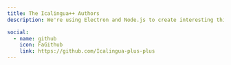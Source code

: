 ```yaml
---
title: The Icalingua++ Authors
description: We're using Electron and Node.js to create interesting things

social:
  - name: github
    icon: FaGithub
    link: https://github.com/Icalingua-plus-plus
---
```

